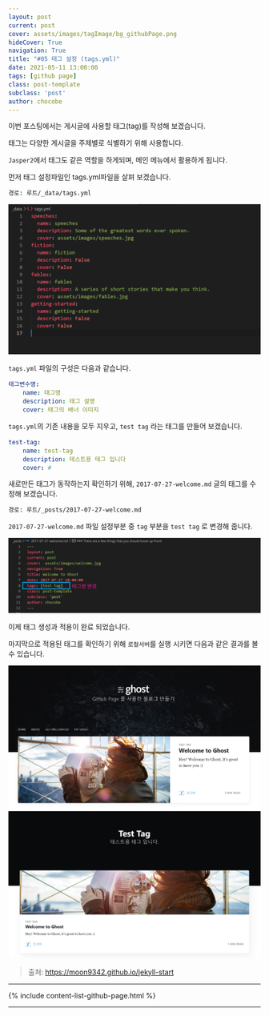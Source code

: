 ```yaml
---
layout: post
current: post
cover: assets/images/tagImage/bg_githubPage.png
hideCover: True
navigation: True
title: "#05 태그 설정 (tags.yml)"
date: 2021-05-11 13:00:00
tags: [github page]
class: post-template
subclass: 'post'
author: chocobe
---
```


이번 포스팅에서는 게시글에 사용할 <span class="span-highlighter">태그(tag)</span>를 작성해 보겠습니다.

태그는 다양한 게시글을 주제별로 식별하기 위해 사용합니다.

``Jasper2``에서 태그도 같은 역할을 하게되며, 메인 메뉴에서 활용하게 됩니다.

먼저 태그 설정파일인 <span class="span-highlighter">tags.yml</span>파일을 살펴 보겠습니다.

```bash
경로: 루트/_data/tags.yml
```

<img src="assets/images/githubPage/05_githubPage/05_githubPage_01.png" class="shadow" alt="tags.yml 파일">

``tags.yml`` 파일의 구성은 다음과 같습니다.

```yaml
태그변수명:
    name: 태그명
    description: 태그 설명
    cover: 태그의 배너 이미지
```

``tags.yml``의 기존 내용을 모두 지우고, ``test tag`` 라는 태그를 만들어 보겠습니다.

```yaml
test-tag:
    name: test-tag
    description: 테스트용 태그 입니다
    cover: #
```

새로만든 태그가 동작하는지 확인하기 위해, ``2017-07-27-welcome.md`` 글의 태그를 수정해 보겠습니다.

```bash
경로: 루트/_posts/2017-07-27-welcome.md
```

``2017-07-27-welcome.md`` 파일 설정부분 중 ``tag`` 부분을 ``test tag`` 로 변경해 줍니다.

<img src="assets/images/githubPage/05_githubPage/05_githubPage_02.png" class="shadow" alt="tag 변경">

이제 태그 생성과 적용이 완료 되었습니다.

마지막으로 적용된 태그를 확인하기 위해 ``로컬서버``를 실행 시키면 다음과 같은 결과를 볼 수 있습니다.

<img src="assets/images/githubPage/05_githubPage/05_githubPage_03.png" class="shadow" alt="tag 변경 결과 1">

<img src="assets/images/githubPage/05_githubPage/05_githubPage_04.png" class="shadow" alt="tag 변경 결과 2">

<br/>

> 출처: <a href="https://moon9342.github.io/jekyll-start" target="_blank">https://moon9342.github.io/jekyll-start</a>

<hr/>

{% include content-list-github-page.html %}

<hr/>